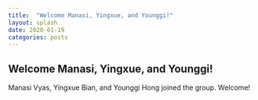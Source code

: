 ```yaml
---
title:  "Welcome Manasi, Yingxue, and Younggi!"
layout: splash
date: 2020-01-19
categories: posts
---
```


## Welcome Manasi, Yingxue, and Younggi!
Manasi Vyas, Yingxue Bian, and Younggi Hong joined the group. Welcome!

